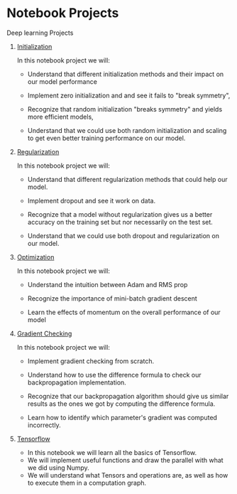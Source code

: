 # Notebook Projects
Deep learning Projects

   1. [Initialization](/Initialization.ipynb)
        
         In this notebook project we will:
         
         - Understand that different initialization methods and their impact on our model performance

         - Implement zero initialization and and see it fails to "break symmetry",

         - Recognize that random initialization "breaks symmetry" and yields more efficient models,

         - Understand that we could use both random initialization and scaling to get even better training performance on our model.

          

   2. [Regularization](/Regularization+-+v2.ipynb)
   
        In this notebook project we will:
        
        - Understand that different regularization methods that could help our model.

        - Implement dropout and see it work on data.

        - Recognize that a model without regularization gives us a better accuracy on the training set but nor necessarily on the test set.

        - Understand that we could use both dropout and regularization on our model.


   3. [Optimization](/Optimization+methods.ipynb)
   
       In this notebook project we will:
       
       - Understand the intuition between Adam and RMS prop

       - Recognize the importance of mini-batch gradient descent

       - Learn the effects of momentum on the overall performance of our model
   
   4. [Gradient Checking](/Gradient+Checking+v1.ipynb)
       
       In this notebook project we will:
       
       - Implement gradient checking from scratch.

       - Understand how to use the difference formula to check our backpropagation implementation.

       - Recognize that our backpropagation algorithm should give us similar results as the ones we got by computing the difference formula.

       - Learn how to identify which parameter's gradient was computed incorrectly.
   
   5. [Tensorflow](/Tensorflow+Tutorial.ipynb)

       - In this notebook we will learn all the basics of Tensorflow. 
       - We will implement useful functions and draw the parallel with what we did using Numpy. 
       - We will understand what Tensors and operations are, as well as how to execute them in a computation graph.

